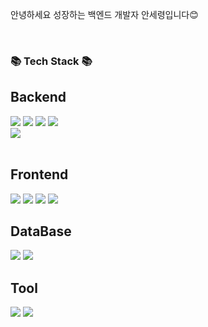 <p>
  안녕하세요 성장하는 백엔드 개발자 안세령입니다😊<br>
</p>

<br>


<h3>📚 Tech Stack 📚</h3>
  
  ## Backend
  <img src="https://img.shields.io/badge/spring-6DB33F?style=flat-square&logo=spring&logoColor=white"/></a>               <!-- 스프링 -->
  <img src="https://img.shields.io/badge/SpringBoot-6DB33F?style=flat-square&logo=SpringBoot&logoColor=white"/></a>       <!-- 스프링부트 -->
  <img src="https://img.shields.io/badge/java-007396?style=flat-square&logo=java&logoColor=white"/></a>                  <!-- 자바 -->
  <img src="https://img.shields.io/badge/gradle-02303A?style=flat-square&logo=gradle&logoColor=white">                   <!--gradle-->  
  <img src="https://img.shields.io/badge/python-3776AB?style=flat-square&logo=python&logoColor=white"/></a>                <!-- 파이썬 -->        
  <br>
  
  ## Frontend
  <img src="https://img.shields.io/badge/vue.js-4FC08D?style=flat-square&logo=vue.js&logoColor=white">                 <!--Vue-->
  <img src="https://img.shields.io/badge/html5-E34F26?style=flat-square&logo=html5&logoColor=white"/></a>                  <!-- HTML -->
  <img src="https://img.shields.io/badge/css-1572B6?style=flat-square&logo=css3&logoColor=white"/></a>                   <!-- CSS -->
  <img src="https://img.shields.io/badge/Javascript-ffb13b?style=flat-square&logo=javascript&logoColor=white"/></a>        <!-- 자바스크립트 -->
  <br>
  
  ## DataBase
  <img src="https://img.shields.io/badge/mysql-4479A1?style=flat-square&logo=mysql&logoColor=white"/></a>                  <!-- MySQL -->
  <img src="https://img.shields.io/badge/mariaDB-003545?style=flat-square&logo=mariaDB&logoColor=white"/></a>              <!-- MariaDB -->
  <br>
  
  ## Tool
  <img src="https://img.shields.io/badge/github-181717?style=flat-square&logo=github&logoColor=white"></a>                 <!-- 깃헙 -->
  <img src="https://img.shields.io/badge/git-F05032?style=flat-square&logo=git&logoColor=white"></a>                       <!-- 깃 -->
</p>

